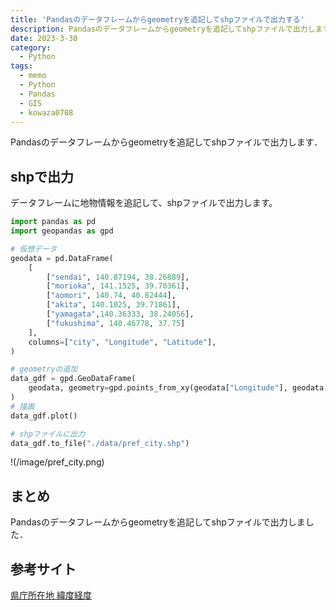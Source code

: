 ```yaml
---
title: 'Pandasのデータフレームからgeometryを追記してshpファイルで出力する'
description: Pandasのデータフレームからgeometryを追記してshpファイルで出力します．
date: 2023-3-30
category: 
  - Python
tags:
  - memo
  - Python
  - Pandas
  - GIS
  - kowaza0708
---
```

Pandasのデータフレームからgeometryを追記してshpファイルで出力します．

<!-- https://www.hamlet-engineer.com -->
<!-- !(/image/ChordDiagram.png) -->

<!-- more -->

<ClientOnly>
  <CallInArticleAdsense />
</ClientOnly>



## shpで出力
データフレームに地物情報を追記して、shpファイルで出力します。

```python
import pandas as pd
import geopandas as gpd

# 仮想データ
geodata = pd.DataFrame(
    [
        ["sendai", 140.87194, 38.26889],
        ["morioka", 141.1525, 39.70361],
        ["aomori", 140.74, 40.82444],
        ["akita", 140.1025, 39.71861],
        ["yamagata",140.36333, 38.24056],
        ["fukushima", 140.46778, 37.75]
    ],
    columns=["city", "Longitude", "Latitude"],
)

# geometryの追加
data_gdf = gpd.GeoDataFrame(
    geodata, geometry=gpd.points_from_xy(geodata["Longitude"], geodata["Latitude"])
)
# 描画
data_gdf.plot()

# shpファイルに出力
data_gdf.to_file("./data/pref_city.shp")
```

!(/image/pref_city.png)

## まとめ
Pandasのデータフレームからgeometryを追記してshpファイルで出力しました．

## 参考サイト
[県庁所在地 緯度経度](https://www.benricho.org/chimei/latlng_data.html)

<ClientOnly>
  <CallInArticleAdsense />
</ClientOnly>




